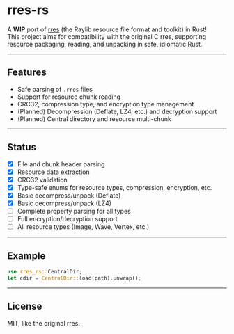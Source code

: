 # rres-rs

A **WIP** port of [rres](https://github.com/raysan5/rres) (the Raylib resource file format and toolkit) in Rust!  
This project aims for compatibility with the original C rres, supporting resource packaging, reading, and unpacking in safe, idiomatic Rust.

---

## Features

- Safe parsing of `.rres` files
- Support for resource chunk reading
- CRC32, compression type, and encryption type management
- (Planned) Decompression (Deflate, LZ4, etc.) and decryption support
- (Planned) Central directory and resource multi-chunk

---

## Status

- [x] File and chunk header parsing
- [x] Resource data extraction
- [x] CRC32 validation
- [x] Type-safe enums for resource types, compression, encryption, etc.
- [x] Basic decompress/unpack (Deflate)
- [x] Basic decompress/unpack (LZ4)
- [ ] Complete property parsing for all types
- [ ] Full encryption/decryption support
- [ ] All resource types (Image, Wave, Vertex, etc.)

---

## Example

```rust
use rres_rs::CentralDir;
let cdir = CentralDir::load(path).unwrap();
```

---

## License

MIT, like the original rres.
